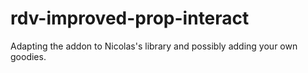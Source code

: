 # rdv-improved-prop-interact
Adapting the addon to Nicolas's library and possibly adding your own goodies.
